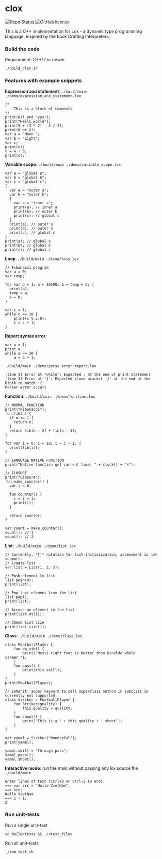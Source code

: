# clox

[![Repo Status](https://img.shields.io/badge/Status-Active-brightgreen.svg)](https://github.com/BuiChiTrung/clox) [![GitHub license](https://img.shields.io/github/license/BuiChiTrung/clox)](https://github.com/BuiChiTrung/clox/blob/main/LICENSE)

This is a C++ implementation for Lox - a dynamic type programming language, inspired by the book Crafting Interpreters.

### Build the code

Requirement: C++17 or newer.

```
./build_clox.sh
```

### Features with example snippets

**Expression and statement**: `./build/main ./demo/expression_and_statement.lox`

```
/*
    This is a block of comments
*/
print(nil and "yes");
print("Hello world");
print(5 + (3 * 2) - 4 / 2);
print(0 or 2);
var a = "Moon ";
var b = "Light";
var c;
print(c);
c = a + b;
print(c);
```

**Variable scope**: `./build/main ./demo/variable_scope.lox`

```
var a = "global a";
var b = "global b";
var c = "global c";
{
  var a = "outer a";
  var b = "outer b";
  {
    var a = "inner a";
    print(a); // inner a
    print(b); // outer b
    print(c); // global c
  }
  print(a); // outer a
  print(b); // outer b
  print(c); // global c
}
print(a); // global a
print(b); // global b
print(c); // global c
```

**Loop**: `./build/main ./demo/loop.lox`

```
// Fibonacci program
var a = 0;
var temp;

for var b = 1; a < 10000; b = temp + b; {
  print(a);
  temp = a;
  a = b;
}

var c = 1;
while c <= 10 {
    print(c % 3.0);
    c = c + 1;
}
```

**Report syntax error**:

```
var a = 1;
print a
while a <= 10 {
    a = a + 1;
```

`./build/main ./demo/parse_error_report.lox`

```
[line 3] Error at 'while': Expected ; at the end of print statement
[line 3] Error at '{': Expected close bracket '}' at the end of the block to match '{'
Parser error occurs
```

**Function**: `./build/main ./demo/function.lox`

```
// NORMAL FUNCTION
print("Fibonacci");
fun fib(n) {
  if n <= 1 {
    return n;
  }
  return fib(n - 2) + fib(n - 1);
}

for var i = 0; i < 10; i = i + 1; {
  print(fib(i));
}

// LANGUAGE NATIVE FUNCTION
print("Native function get current time: " + clock() + "s");

// CLOSURE
print("Closure");
fun make_counter() {
  var i = 0;

  fun counter() {
    i = i + 1;
    print(i);
  }

  return counter;
}

var count = make_counter();
count(); // 1
count(); // 2
```

**List**: `./build/main ./demo/list.lox`

```
// Currently, "[]" notation for list initialization, accessment is not support.
// Create list
var list = List(1, 2, 3);

// Push element to list
list.push(4);
print(list);

// Pop last element from the list
list.pop();
print(list);

// Access an element in the list
print(list.at(1));

// Check list size
print(list.size());
```

**Class**: `./build/main ./demo/class.lox`

```
class FootballPlayer {
    fun do_sth() {
        print("Messi right foot is better than Ronaldo whole career.");
    }
    fun pass() {
        print(this.skill);
    }
}
print(FootballPlayer);

// Inherit: super keyword to call superclass method in subclass in currently not supported.
class Striker : FootballPlayer {
    fun Striker(quality) {
        this.quality = quality;
    }
    fun shoot() {
        print("This is a " + this.quality + " shoot");
    }
}

var yamal = Striker("Wonderful");
print(yamal);

yamal.skill = "Through pass";
yamal.pass();
yamal.shoot();
```

**Interactive mode**: run the main without passing any lox source file `./build/main`

```
Enter lines of text (Ctrl+D or Ctrl+Z to end):
==> var src = "Hello VietNam";
==> src;
Hello VietNam
==> 1 + 1;
2
```

### Run unit-tests

Run a single unit-test

```
cd build/tests && ./<test_file>
```

Run all unit-tests

```
./run_test.sh
```
